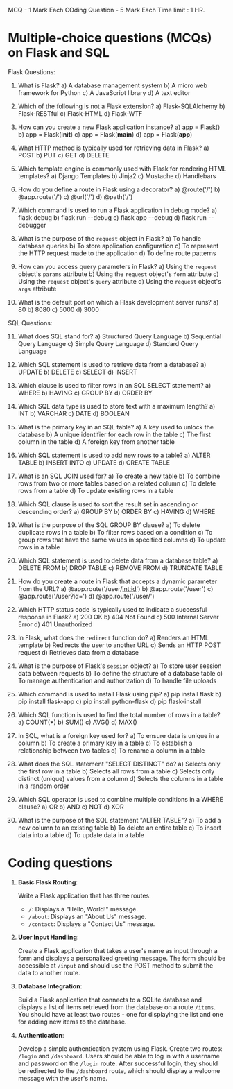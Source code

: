 MCQ - 1 Mark Each
COding Question - 5 Mark Each
Time limit : 1 HR.

# Multiple-choice questions (MCQs) on Flask and SQL

Flask Questions:

1. What is Flask?
   a) A database management system
   b) A micro web framework for Python
   c) A JavaScript library
   d) A text editor

2. Which of the following is not a Flask extension?
   a) Flask-SQLAlchemy
   b) Flask-RESTful
   c) Flask-HTML
   d) Flask-WTF

3. How can you create a new Flask application instance?
   a) app = Flask()
   b) app = Flask(__init__)
   c) app = Flask(__main__)
   d) app = Flask(__app__)

4. What HTTP method is typically used for retrieving data in Flask?
   a) POST
   b) PUT
   c) GET
   d) DELETE

5. Which template engine is commonly used with Flask for rendering HTML templates?
   a) Django Templates
   b) Jinja2
   c) Mustache
   d) Handlebars

6. How do you define a route in Flask using a decorator?
   a) @route('/')
   b) @app.route('/')
   c) @url('/')
   d) @path('/')

7. Which command is used to run a Flask application in debug mode?
   a) flask debug
   b) flask run --debug
   c) flask app --debug
   d) flask run --debugger

8. What is the purpose of the `request` object in Flask?
   a) To handle database queries
   b) To store application configuration
   c) To represent the HTTP request made to the application
   d) To define route patterns

9. How can you access query parameters in Flask?
   a) Using the `request` object's `params` attribute
   b) Using the `request` object's `form` attribute
   c) Using the `request` object's `query` attribute
   d) Using the `request` object's `args` attribute

10. What is the default port on which a Flask development server runs?
    a) 80
    b) 8080
    c) 5000
    d) 3000

SQL Questions:

11. What does SQL stand for?
    a) Structured Query Language
    b) Sequential Query Language
    c) Simple Query Language
    d) Standard Query Language

12. Which SQL statement is used to retrieve data from a database?
    a) UPDATE
    b) DELETE
    c) SELECT
    d) INSERT

13. Which clause is used to filter rows in an SQL SELECT statement?
    a) WHERE
    b) HAVING
    c) GROUP BY
    d) ORDER BY

14. Which SQL data type is used to store text with a maximum length?
    a) INT
    b) VARCHAR
    c) DATE
    d) BOOLEAN

15. What is the primary key in an SQL table?
    a) A key used to unlock the database
    b) A unique identifier for each row in the table
    c) The first column in the table
    d) A foreign key from another table

16. Which SQL statement is used to add new rows to a table?
    a) ALTER TABLE
    b) INSERT INTO
    c) UPDATE
    d) CREATE TABLE

17. What is an SQL JOIN used for?
    a) To create a new table
    b) To combine rows from two or more tables based on a related column
    c) To delete rows from a table
    d) To update existing rows in a table

18. Which SQL clause is used to sort the result set in ascending or descending order?
    a) GROUP BY
    b) ORDER BY
    c) HAVING
    d) WHERE

19. What is the purpose of the SQL GROUP BY clause?
    a) To delete duplicate rows in a table
    b) To filter rows based on a condition
    c) To group rows that have the same values in specified columns
    d) To update rows in a table

20. Which SQL statement is used to delete data from a database table?
    a) DELETE FROM
    b) DROP TABLE
    c) REMOVE FROM
    d) TRUNCATE TABLE

21. How do you create a route in Flask that accepts a dynamic parameter from the URL?
    a) @app.route('/user/<int:id>')
    b) @app.route('/user')
    c) @app.route('/user?id=<int>')
    d) @app.route('/user/<str>')

22. Which HTTP status code is typically used to indicate a successful response in Flask?
    a) 200 OK
    b) 404 Not Found
    c) 500 Internal Server Error
    d) 401 Unauthorized

23. In Flask, what does the `redirect` function do?
    a) Renders an HTML template
    b) Redirects the user to another URL
    c) Sends an HTTP POST request
    d) Retrieves data from a database

24. What is the purpose of Flask's `session` object?
    a) To store user session data between requests
    b) To define the structure of a database table
    c) To manage authentication and authorization
    d) To handle file uploads

25. Which command is used to install Flask using pip?
    a) pip install flask
    b) pip install flask-app
    c) pip install python-flask
    d) pip flask-install


26. Which SQL function is used to find the total number of rows in a table?
    a) COUNT(*)
    b) SUM()
    c) AVG()
    d) MAX()

27. In SQL, what is a foreign key used for?
    a) To ensure data is unique in a column
    b) To create a primary key in a table
    c) To establish a relationship between two tables
    d) To rename a column in a table

28. What does the SQL statement "SELECT DISTINCT" do?
    a) Selects only the first row in a table
    b) Selects all rows from a table
    c) Selects only distinct (unique) values from a column
    d) Selects the columns in a table in a random order

29. Which SQL operator is used to combine multiple conditions in a WHERE clause?
    a) OR
    b) AND
    c) NOT
    d) XOR

30. What is the purpose of the SQL statement "ALTER TABLE"?
    a) To add a new column to an existing table
    b) To delete an entire table
    c) To insert data into a table
    d) To update data in a table

# Coding questions


1. **Basic Flask Routing**:
   
   Write a Flask application that has three routes:
   - `/`: Displays a "Hello, World!" message.
   - `/about`: Displays an "About Us" message.
   - `/contact`: Displays a "Contact Us" message.

2. **User Input Handling**:

   Create a Flask application that takes a user's name as input through a form and displays a personalized greeting message. The form should be accessible at `/input` and should use the POST method to submit the data to another route.

3. **Database Integration**:

   Build a Flask application that connects to a SQLite database and displays a list of items retrieved from the database on a route `/items`. You should have at least two routes - one for displaying the list and one for adding new items to the database.

4. **Authentication**:

   Develop a simple authentication system using Flask. Create two routes: `/login` and `/dashboard`. Users should be able to log in with a username and password on the `/login` route. After successful login, they should be redirected to the `/dashboard` route, which should display a welcome message with the user's name.
